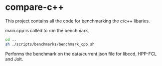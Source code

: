 # compare-c++

This project contains all the code for benchmarking the c/c++ libaries. 

main.cpp is called to run the benchmark. 

```bash
cd ..
sh ./scripts/benchmarks/benchmark_cpp.sh
```
Performs the benchmark on the data/current.json file for libccd, HPP-FCL and Jolt.
